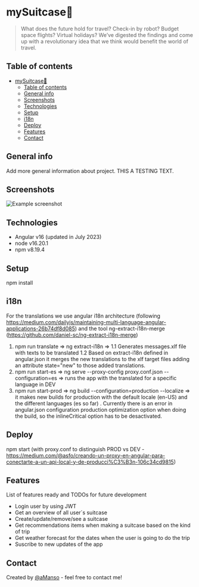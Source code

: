 # mySuitcase🛄  
>What does the future hold for travel? Check-in by robot? Budget space flights? Virtual holidays? We’ve digested the findings and come up with a revolutionary idea that we think would benefit the world of travel.

## Table of contents
- [mySuitcase🛄](#mysuitcase%F0%9F%9B%84)
  - [Table of contents](#table-of-contents)
  - [General info](#general-info)
  - [Screenshots](#screenshots)
  - [Technologies](#technologies)
  - [Setup](#setup)
  - [i18n](#i18n)
  - [Deploy](#deploy)
  - [Features](#features)
  - [Contact](#contact)

## General info 
Add more general information about project. 
THIS A TESTING TEXT.

## Screenshots
![Example screenshot](./img/screenshot.png)

## Technologies
* Angular v16 (updated in July 2023)
* node v16.20.1
* npm v8.19.4

## Setup
npm install 

## i18n
For the translations we use angular i18n architecture (following https://medium.com/dailyjs/maintaining-multi-language-angular-applications-26b74df8d085) and the tool ng-extract-i18n-merge (https://github.com/daniel-sc/ng-extract-i18n-merge)
1. npm run translate => ng extract-i18n => 
  1.1 Generates messages.xlf file with texts to be translated
  1.2 Based on extract-i18n defined in angular.json it merges the new translations to the xlf target files adding an attribute state="new" to those added translations.
2. npm run start-es => ng serve --proxy-config proxy.conf.json --configuration=es => runs the app with the translated for a specific language in DEV
3. npm run start-prod => ng build --configuration=production --localize => it makes new builds for production with the default locale (en-US) and the different languages (es so far) . Currently there is an error in angular.json configuration production optimization option when doing the build, so the inlineCritical option has to be desactivated.

## Deploy
npm start (with proxy.conf to distinguish PROD vs DEV - https://medium.com/@asfo/creando-un-proxy-en-angular-para-conectarte-a-un-api-local-y-de-producci%C3%B3n-106c34cd9815)

## Features
List of features ready and TODOs for future development
* Login user by using JWT
* Get an overview of all user´s suitcase
* Create/update/remove/see a suitcase
* Get recommendations items when making a suitcase based on the kind of trip
* Get weather forecast for the dates when the user is going to do the trip
* Suscribe to new updates of the app

## Contact
Created by [@aManso](https://www.linkedin.com/in/alejandro-manso-026a2a2b/) - feel free to contact me!
